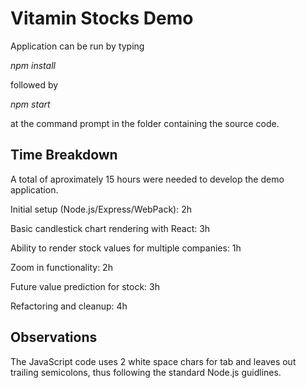 # Vitamin Stocks Demo
Application can be run by typing 

*npm install*

followed by

*npm start*

at the command prompt in the folder containing the source code.

## Time Breakdown
A total of aproximately 15 hours were needed to develop the demo application.

Initial setup (Node.js/Express/WebPack): 2h

Basic candlestick chart rendering with React: 3h

Ability to render stock values for multiple companies: 1h

Zoom in functionality: 2h

Future value prediction for stock: 3h

Refactoring and cleanup: 4h

## Observations

The JavaScript code uses 2 white space chars for tab and leaves out trailing semicolons, thus following the standard Node.js guidlines.
